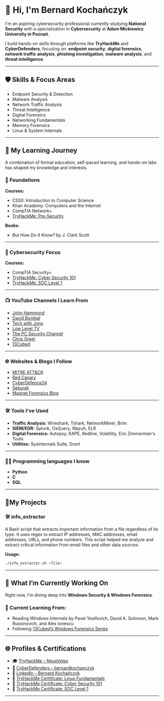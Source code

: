 # 👋 Hi, I'm Bernard Kochańczyk

I'm an aspiring cybersecurity professional currently studying **National Security** with a specialization in **Cybersecurity** at **Adam Mickiewicz University in Poznań**.

I build hands-on skills through platforms like **TryHackMe** and **CyberDefenders**, focusing on:
**endpoint security**, **digital forensics**, **network traffic analysis**, **phishing investigation**, **malware analysis**, and **threat intelligence**.

---

## 🛡️ Skills & Focus Areas

- Endpoint Security & Detection  
- Malware Analysis  
- Network Traffic Analysis  
- Threat Intelligence  
- Digital Forensics  
- Networking Fundamentals  
- Memory Forensics  
- Linux & System Internals  

---

## 📘 My Learning Journey

A combination of formal education, self-paced learning, and hands-on labs has shaped my knowledge and interests.

### 🧩 Foundations

**Courses:**
- CS50: Introduction to Computer Science  
- Khan Academy: Computers and the Internet  
- CompTIA Network+  
- [TryHackMe: Pre-Security](https://tryhackme-certificates.s3-eu-west-1.amazonaws.com/THM-E2TCGIPO6V.pdf)

**Books:**
- *But How Do It Know?* by J. Clark Scott

---

### 🔐 Cybersecurity Focus

**Courses:**
- CompTIA Security+  
- [TryHackMe: Cyber Security 101](https://tryhackme-certificates.s3-eu-west-1.amazonaws.com/THM-XUS2GDP0PL.pdf)  
- [TryHackMe: SOC Level 1](https://tryhackme-certificates.s3-eu-west-1.amazonaws.com/THM-H2YYC3JMC9.pdf)

---

### 📺 YouTube Channels I Learn From

- [John Hammond](https://www.youtube.com/@_JohnHammond)  
- [David Bombal](https://www.youtube.com/@davidbombal)  
- [Tech with Jono](https://www.youtube.com/@TechwithJono)  
- [Low Level TV](https://www.youtube.com/@LowLevelTV)  
- [The PC Security Channel](https://www.youtube.com/@pcsecuritychannel)  
- [Chris Greer](https://www.youtube.com/@ChrisGreer)  
- [13Cubed](https://www.youtube.com/@13Cubed)

---

### 🌐 Websites & Blogs I Follow

- [MITRE ATT&CK](https://attack.mitre.org)  
- [Red Canary](https://redcanary.com)  
- [CyberDefence24](https://cyberdefence24.pl)  
- [Sekurak](https://sekurak.pl)  
- [Magnet Forensics Blog](https://www.magnetforensics.com)

---

### 🛠️ Tools I've Used

- **Traffic Analysis:** Wireshark, Tshark, NetworkMiner, Brim  
- **SIEM/EDR:** Splunk, OsQuery, Wazuh, ELK  
- **Digital Forensics:** Autopsy, KAPE, Redline, Volatility, Eric Zimmerman's Tools  
- **Utilities:** Sysinternals Suite, Snort

---

### 🧑‍💻 Programming languages I know

- **Python**
- **C**
- **SQL**
---

## 📁My Projects

### 🛠️ info_extractor
A Bash script that extracts important information from a file regardless of its type. It uses regex to extract IP addresses, MAC addresses, email addresses, URLs, and phone numbers. This script helped me analyze and extract critical information from email files and other data sources.

**Usage:**
```bash
./info_extractor.sh <file>
```
---

## 🧪 What I’m Currently Working On

Right now, I’m diving deep into **Windows Security & Windows Forensics**.

### 🧭 Current Learning From:
- Reading *Windows Internals* by Pavel Yosifovich, David A. Solomon, Mark Russinovich, and Alex Ionescu  
- Following [13Cubed’s Windows Forensics Series](https://www.youtube.com/@13Cubed)

---

## 🌐 Profiles & Certifications

- 🎓 [TryHackMe – NeueVeles](https://tryhackme.com/p/NeueVeles)  
- 🎯 [CyberDefenders – bernardkochanczyk](https://cyberdefenders.org/p/bernardkochanczyk)  
- 💼 [LinkedIn – Bernard Kochańczyk](https://www.linkedin.com/in/bernard-kocha%C5%84czyk/)  
- 📄 [TryHackMe Certificate: Linux Fundamentals](https://tryhackme-certificates.s3-eu-west-1.amazonaws.com/THM-E2TCGIPO6V.pdf)  
- 📄 [TryHackMe Certificate: Cyber Security 101](https://tryhackme-certificates.s3-eu-west-1.amazonaws.com/THM-XUS2GDP0PL.pdf)  
- 📄 [TryHackMe Certificate: SOC Level 1](https://tryhackme-certificates.s3-eu-west-1.amazonaws.com/THM-H2YYC3JMC9.pdf)

---


